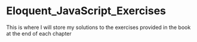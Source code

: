 # Eloquent_JavaScript_Exercises
This is where I will store my solutions to the exercises provided in the book at the end of each chapter
